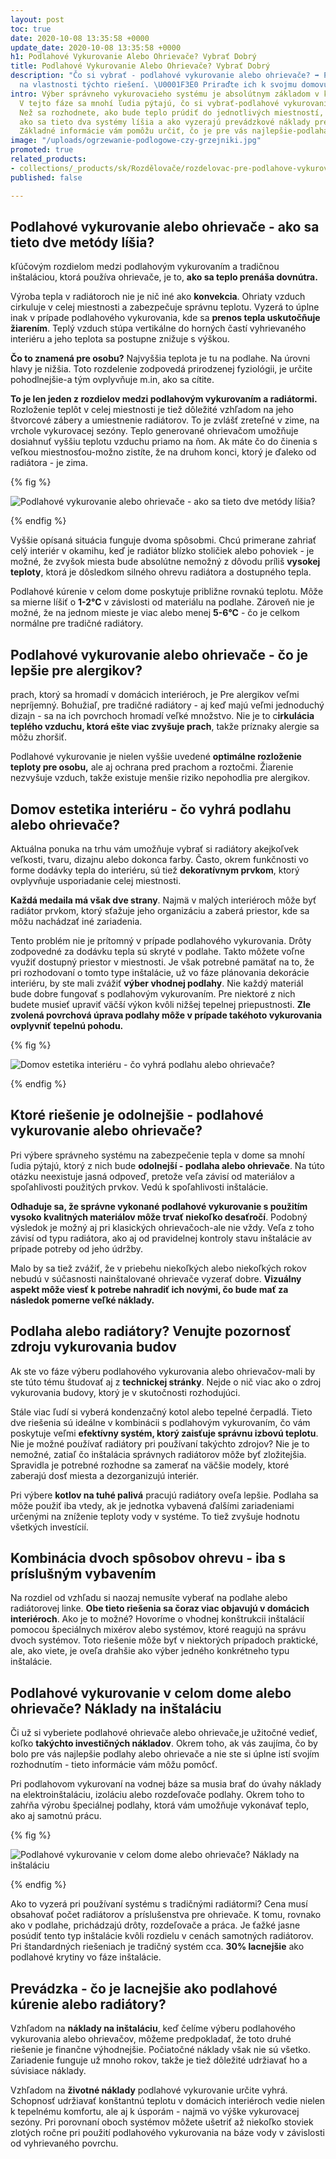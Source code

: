 ```yaml
---
layout: post
toc: true
date: 2020-10-08 13:35:58 +0000
update_date: 2020-10-08 13:35:58 +0000
h1: Podlahové Vykurovanie Alebo Ohrievače? Vybrať Dobrý
title: Podlahové Vykurovanie Alebo Ohrievače? Vybrať Dobrý
description: "Čo si vybrať - podlahové vykurovanie alebo ohrievače? ➡️ Pozrite sa
  na vlastnosti týchto riešení. \U0001F3E0 Priraďte ich k svojmu domovu."
intro: Výber správneho vykurovacieho systému je absolútnym základom v každom dome.
  V tejto fáze sa mnohí ľudia pýtajú, čo si vybrať-podlahové vykurovanie alebo ohrievače.
  Než sa rozhodnete, ako bude teplo prúdiť do jednotlivých miestností, pozrite sa,
  ako sa tieto dva systémy líšia a ako vyzerajú prevádzkové náklady pre každý z nich.
  Základné informácie vám pomôžu určiť, čo je pre vás najlepšie-podlaha alebo ohrievače.
image: "/uploads/ogrzewanie-podlogowe-czy-grzejniki.jpg"
promoted: true
related_products:
- collections/_products/sk/Rozdělovače/rozdelovac-pre-podlahove-vykurovanie.html
published: false

---
```

## Podlahové vykurovanie alebo ohrievače - ako sa tieto dve metódy líšia?

kľúčovým rozdielom medzi podlahovým vykurovaním a tradičnou inštaláciou, ktorá používa ohrievače, je to, **ako sa teplo prenáša dovnútra.**

Výroba tepla v radiátoroch nie je nič iné ako **konvekcia**. Ohriaty vzduch cirkuluje v celej miestnosti a zabezpečuje správnu teplotu. Vyzerá to úplne inak v prípade podlahového vykurovania, kde sa **prenos tepla uskutočňuje žiarením**. Teplý vzduch stúpa vertikálne do horných častí vyhrievaného interiéru a jeho teplota sa postupne znižuje s výškou.

**Čo to znamená pre osobu?** Najvyššia teplota je tu na podlahe. Na úrovni hlavy je nižšia. Toto rozdelenie zodpovedá prirodzenej fyziológii, je určite pohodlnejšie-a tým ovplyvňuje m.in, ako sa cítite.

**To je len jeden z rozdielov medzi podlahovým vykurovaním a radiátormi.** Rozloženie teplôt v celej miestnosti je tiež dôležité vzhľadom na jeho štvorcové zábery a umiestnenie radiátorov. To je zvlášť zreteľné v zime, na vrchole vykurovacej sezóny. Teplo generované ohrievačom umožňuje dosiahnuť vyššiu teplotu vzduchu priamo na ňom. Ak máte čo do činenia s veľkou miestnosťou-možno zistíte, že na druhom konci, ktorý je ďaleko od radiátora - je zima.

{% fig %}

![Podlahové vykurovanie alebo ohrievače - ako sa tieto dve metódy líšia?](/uploads/ogrzewanie-podlogowe-czy-grzejniki-1.jpg "Podlahové vykurovanie alebo ohrievače - ako sa tieto dve metódy líšia?")

{% endfig %}

Vyššie opísaná situácia funguje dvoma spôsobmi. Chcú primerane zahriať celý interiér v okamihu, keď je radiátor blízko stoličiek alebo pohoviek - je možné, že zvyšok miesta bude absolútne nemožný z dôvodu príliš **vysokej teploty**, ktorá je dôsledkom silného ohrevu radiátora a dostupného tepla.

Podlahové kúrenie v celom dome poskytuje približne rovnakú teplotu. Môže sa mierne líšiť o **1-2°C** v závislosti od materiálu na podlahe. Zároveň nie je možné, že na jednom mieste je viac alebo menej **5-6°C** - čo je celkom normálne pre tradičné radiátory.

## Podlahové vykurovanie alebo ohrievače - čo je lepšie pre alergikov?

prach, ktorý sa hromadí v domácich interiéroch, je Pre alergikov veľmi nepríjemný. Bohužiaľ, pre tradičné radiátory - aj keď majú veľmi jednoduchý dizajn - sa na ich povrchoch hromadí veľké množstvo. Nie je to c**irkulácia teplého vzduchu, ktorá ešte viac zvyšuje prach**, takže príznaky alergie sa môžu zhoršiť.

Podlahové vykurovanie je nielen vyššie uvedené **optimálne rozloženie teploty pre osobu,** ale aj ochrana pred prachom a roztočmi. Žiarenie nezvyšuje vzduch, takže existuje menšie riziko nepohodlia pre alergikov.

## Domov estetika interiéru - čo vyhrá podlahu alebo ohrievače?

Aktuálna ponuka na trhu vám umožňuje vybrať si radiátory akejkoľvek veľkosti, tvaru, dizajnu alebo dokonca farby. Často, okrem funkčnosti vo forme dodávky tepla do interiéru, sú tiež **dekoratívnym prvkom**, ktorý ovplyvňuje usporiadanie celej miestnosti.

**Každá medaila má však dve strany**. Najmä v malých interiéroch môže byť radiátor prvkom, ktorý sťažuje jeho organizáciu a zaberá priestor, kde sa môžu nachádzať iné zariadenia.

Tento problém nie je prítomný v prípade podlahového vykurovania. Drôty zodpovedné za dodávku tepla sú skryté v podlahe. Takto môžete voľne využiť dostupný priestor v miestnosti. Je však potrebné pamätať na to, že pri rozhodovaní o tomto type inštalácie, už vo fáze plánovania dekorácie interiéru, by ste mali zvážiť **výber vhodnej podlahy**. Nie každý materiál bude dobre fungovať s podlahovým vykurovaním. Pre niektoré z nich budete musieť upraviť väčší výkon kvôli nižšej tepelnej priepustnosti. **Zle zvolená povrchová úprava podlahy môže v prípade takéhoto vykurovania ovplyvniť tepelnú pohodu.**

{% fig %}

![Domov estetika interiéru - čo vyhrá podlahu alebo ohrievače?](/uploads/podloga-pod-ogrzewanie-podlogowe.jpg "Domov estetika interiéru - čo vyhrá podlahu alebo ohrievače?")

{% endfig %}

## Ktoré riešenie je odolnejšie - podlahové vykurovanie alebo ohrievače?

Pri výbere správneho systému na zabezpečenie tepla v dome sa mnohí ľudia pýtajú, ktorý z nich bude **odolnejší - podlaha alebo ohrievače**. Na túto otázku neexistuje jasná odpoveď, pretože veľa závisí od materiálov a spoľahlivosti použitých prvkov. Vedú k spoľahlivosti inštalácie.

**Odhaduje sa, že správne vykonané podlahové vykurovanie s použitím vysoko kvalitných materiálov môže trvať niekoľko desaťročí**. Podobný výsledok je možný aj pri klasických ohrievačoch-ale nie vždy. Veľa z toho závisí od typu radiátora, ako aj od pravidelnej kontroly stavu inštalácie av prípade potreby od jeho údržby.

Malo by sa tiež zvážiť, že v priebehu niekoľkých alebo niekoľkých rokov nebudú v súčasnosti nainštalované ohrievače vyzerať dobre. **Vizuálny aspekt môže viesť k potrebe nahradiť ich novými, čo bude mať za následok pomerne veľké náklady.**

## Podlaha alebo radiátory? Venujte pozornosť zdroju vykurovania budov

Ak ste vo fáze výberu podlahového vykurovania alebo ohrievačov-mali by ste túto tému študovať aj z **technickej stránky**. Nejde o nič viac ako o zdroj vykurovania budovy, ktorý je v skutočnosti rozhodujúci.

Stále viac ľudí si vyberá kondenzačný kotol alebo tepelné čerpadlá. Tieto dve riešenia sú ideálne v kombinácii s podlahovým vykurovaním, čo vám poskytuje veľmi **efektívny systém, ktorý zaisťuje správnu izbovú teplotu**. Nie je možné používať radiátory pri používaní takýchto zdrojov? Nie je to nemožné, zatiaľ čo inštalácia správnych radiátorov môže byť zložitejšia. Spravidla je potrebné rozhodne sa zamerať na väčšie modely, ktoré zaberajú dosť miesta a dezorganizujú interiér.

Pri výbere **kotlov na tuhé palivá** pracujú radiátory oveľa lepšie. Podlaha sa môže použiť iba vtedy, ak je jednotka vybavená ďalšími zariadeniami určenými na zníženie teploty vody v systéme. To tiež zvyšuje hodnotu všetkých investícií.

## Kombinácia dvoch spôsobov ohrevu - iba s príslušným vybavením

Na rozdiel od vzhľadu si naozaj nemusíte vyberať na podlahe alebo radiátorovej linke. **Obe tieto riešenia sa čoraz viac objavujú v domácich interiéroch**. Ako je to možné? Hovoríme o vhodnej konštrukcii inštalácií pomocou špeciálnych mixérov alebo systémov, ktoré reagujú na správu dvoch systémov. Toto riešenie môže byť v niektorých prípadoch praktické, ale, ako viete, je oveľa drahšie ako výber jedného konkrétneho typu inštalácie.

## Podlahové vykurovanie v celom dome alebo ohrievače? Náklady na inštaláciu

Či už si vyberiete podlahové ohrievače alebo ohrievače,je užitočné vedieť, koľko **takýchto investičných nákladov**. Okrem toho, ak vás zaujíma, čo by bolo pre vás najlepšie podlahy alebo ohrievače a nie ste si úplne istí svojím rozhodnutím - tieto informácie vám môžu pomôcť.

Pri podlahovom vykurovaní na vodnej báze sa musia brať do úvahy náklady na elektroinštaláciu, izoláciu alebo rozdeľovače podlahy. Okrem toho to zahŕňa výrobu špeciálnej podlahy, ktorá vám umožňuje vykonávať teplo, ako aj samotnú prácu.

{% fig %}

![Podlahové vykurovanie v celom dome alebo ohrievače? Náklady na inštaláciu](/uploads/wyposazenie-ogrzewanie-podlogowe-czy-grzejniki.jpg "Podlahové vykurovanie v celom dome alebo ohrievače? Náklady na inštaláciu")

{% endfig %}

Ako to vyzerá pri používaní systému s tradičnými radiátormi? Cena musí obsahovať počet radiátorov a príslušenstva pre ohrievače. K tomu, rovnako ako v podlahe, prichádzajú drôty, rozdeľovače a práca. Je ťažké jasne posúdiť tento typ inštalácie kvôli rozdielu v cenách samotných radiátorov. Pri štandardných riešeniach je tradičný systém cca. **30% lacnejšie** ako podlahové krytiny vo fáze inštalácie.

## Prevádzka - čo je lacnejšie ako podlahové kúrenie alebo radiátory?

Vzhľadom na **náklady na inštaláciu**, keď čelíme výberu podlahového vykurovania alebo ohrievačov, môžeme predpokladať, že toto druhé riešenie je finančne výhodnejšie. Počiatočné náklady však nie sú všetko. Zariadenie funguje už mnoho rokov, takže je tiež dôležité udržiavať ho a súvisiace náklady.

Vzhľadom na **životné náklady** podlahové vykurovanie určite vyhrá. Schopnosť udržiavať konštantnú teplotu v domácich interiéroch vedie nielen k tepelnému komfortu, ale aj k úsporám - najmä vo výške vykurovacej sezóny. Pri porovnaní oboch systémov môžete ušetriť až niekoľko stoviek zlotých ročne pri použití podlahového vykurovania na báze vody v závislosti od vyhrievaného povrchu.